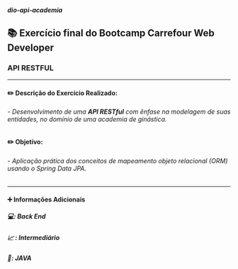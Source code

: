 ##### dio-api-academia
## 📚 Exercício final do Bootcamp Carrefour Web Developer

### API RESTFUL
___
#### :pencil2: Descrição do Exercício Realizado: 
###### - Desenvolvimento de uma **API RESTful** com ênfase na modelagem de suas entidades, no domínio de uma academia de ginástica.

#### :pencil2: Objetivo: 
###### - Aplicação prática dos conceitos de mapeamento objeto relacional (ORM) usando o Spring Data JPA. 
___

#### ➕ Informações Adicionais
##### 💻: Back End
##### 📈 : Intermediário
##### 🔧: JAVA
